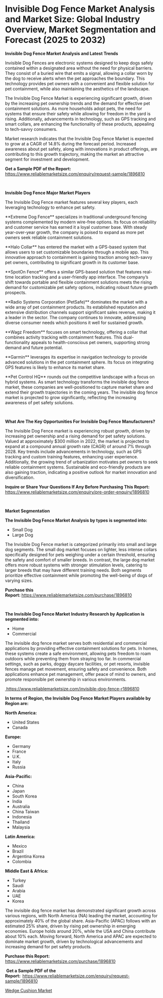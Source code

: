 <p><h1>Invisible Dog Fence Market Analysis and Market Size: Global Industry Overview, Market Segmentation and Forecast (2025 to 2032)</h1></p><p><strong>Invisible Dog Fence Market Analysis and Latest Trends</strong></p>
<p><p>Invisible Dog Fences are electronic systems designed to keep dogs safely contained within a designated area without the need for physical barriers. They consist of a buried wire that emits a signal, allowing a collar worn by the dog to receive alerts when the pet approaches the boundary. This technology provides pet owners with a convenient and flexible solution for pet containment, while also maintaining the aesthetics of the landscape.</p><p>The Invisible Dog Fence Market is experiencing significant growth, driven by the increasing pet ownership trends and the demand for effective pet containment solutions. As more households adopt pets, the need for systems that ensure their safety while allowing for freedom in the yard is rising. Additionally, advancements in technology, such as GPS tracking and smart collars, are enhancing the functionality of these products, appealing to tech-savvy consumers.</p><p>Market research indicates that the Invisible Dog Fence Market is expected to grow at a CAGR of 14.8% during the forecast period. Increased awareness about pet safety, along with innovations in product offerings, are contributing to this growth trajectory, making the market an attractive segment for investment and development.</p></p>
<p><strong>Get a Sample PDF of the Report:&nbsp;</strong> <a href="https://www.reliablemarketsize.com/enquiry/request-sample/1896810?utm_campaign=2773&utm_medium=2&utm_source=Github&utm_content=ia&utm_term=05042025&utm_id=invisible-dog-fence">https://www.reliablemarketsize.com/enquiry/request-sample/1896810</a></p>
<p>&nbsp;</p>
<p><strong>Invisible Dog Fence Major Market Players</strong></p>
<p><p>The Invisible Dog Fence market features several key players, each leveraging technology to enhance pet safety. </p><p>**Extreme Dog Fence** specializes in traditional underground fencing systems complemented by modern wire-free options. Its focus on reliability and customer service has earned it a loyal customer base. With steady year-over-year growth, the company is poised to expand as more pet owners seek reliable containment solutions.</p><p>**Halo Collar** has entered the market with a GPS-based system that allows users to set customizable boundaries through a mobile app. This innovative approach to containment is gaining traction among tech-savvy pet owners, contributing to significant growth in its customer base.</p><p>**SpotOn Fence** offers a similar GPS-based solution that features real-time location tracking and a user-friendly app interface. The company’s shift towards portable and flexible containment solutions meets the rising demand for customizable pet safety options, indicating robust future growth prospects.</p><p>**Radio Systems Corporation (PetSafe)** dominates the market with a wide array of pet containment products. Its established reputation and extensive distribution channels support significant sales revenue, making it a leader in the sector. The company continues to innovate, addressing diverse consumer needs which positions it well for sustained growth.</p><p>**Wagz Freedom** focuses on smart technology, offering a collar that combines activity tracking with containment features. This dual-functionality appeals to health-conscious pet owners, supporting strong demand and future potential.</p><p>**Garmin** leverages its expertise in navigation technology to provide advanced solutions in the pet containment sphere. Its focus on integrating GPS features is likely to enhance its market share.</p><p>**Pet Control HQ** rounds out the competitive landscape with a focus on hybrid systems. As smart technology transforms the invisible dog fence market, these companies are well-positioned to capture market share and extend their growth trajectories in the coming years. The invisible dog fence market is projected to grow significantly, reflecting the increasing awareness of pet safety solutions.</p></p>
<p>&nbsp;</p>
<p><strong>What Are The Key Opportunities For Invisible Dog Fence Manufacturers?</strong></p>
<p><p>The Invisible Dog Fence market is experiencing robust growth, driven by increasing pet ownership and a rising demand for pet safety solutions. Valued at approximately $300 million in 2022, the market is projected to expand at a compound annual growth rate (CAGR) of around 7% through 2028. Key trends include advancements in technology, such as GPS tracking and custom training features, enhancing user experience. Additionally, the growing trend of urbanization motivates pet owners to seek reliable containment systems. Sustainable and eco-friendly products are also gaining traction, indicating a positive outlook for market innovation and diversification.</p></p>
<p><strong>Inquire or Share Your Questions If Any Before Purchasing This Report:</strong> <a href="https://www.reliablemarketsize.com/enquiry/pre-order-enquiry/1896810?utm_campaign=2773&utm_medium=2&utm_source=Github&utm_content=ia&utm_term=05042025&utm_id=invisible-dog-fence">https://www.reliablemarketsize.com/enquiry/pre-order-enquiry/1896810</a></p>
<p>&nbsp;</p>
<p><strong>Market Segmentation</strong></p>
<p><strong>The Invisible Dog Fence Market Analysis by types is segmented into:</strong></p>
<p><ul><li>Small Dog</li><li>Large Dog</li></ul></p>
<p><p>The Invisible Dog Fence market is categorized primarily into small and large dog segments. The small dog market focuses on lighter, less intense collars specifically designed for pets weighing under a certain threshold, ensuring the safety and comfort of smaller breeds. In contrast, the large dog market offers more robust systems with stronger stimulation levels, catering to larger breeds that may have different training needs. Both segments prioritize effective containment while promoting the well-being of dogs of varying sizes.</p></p>
<p><strong>Purchase this Report:&nbsp;</strong><a href="https://www.reliablemarketsize.com/purchase/1896810?utm_campaign=2773&utm_medium=2&utm_source=Github&utm_content=ia&utm_term=05042025&utm_id=invisible-dog-fence">https://www.reliablemarketsize.com/purchase/1896810</a></p>
<p>&nbsp;</p>
<p><strong>The Invisible Dog Fence Market Industry Research by Application is segmented into:</strong></p>
<p><ul><li>Home</li><li>Commercial</li></ul></p>
<p><p>The invisible dog fence market serves both residential and commercial applications by providing effective containment solutions for pets. In homes, these systems create a safe environment, allowing pets freedom to roam outdoors while preventing them from straying too far. In commercial settings, such as parks, doggy daycare facilities, or pet resorts, invisible fences manage pet movement, ensuring safety and convenience. Both applications enhance pet management, offer peace of mind to owners, and promote responsible pet ownership in various environments.</p></p>
<p><a href="https://www.reliablemarketsize.com/invisible-dog-fence-r1896810?utm_campaign=2773&utm_medium=2&utm_source=Github&utm_content=ia&utm_term=05042025&utm_id=invisible-dog-fence">&nbsp;https://www.reliablemarketsize.com/invisible-dog-fence-r1896810</a></p>
<p><strong>In terms of Region, the Invisible Dog Fence Market Players available by Region are:</strong></p>
<p>
    <p> <strong> North America: </strong>
        <ul>
            <li>United States</li>
            <li>Canada</li>
        </ul>
        </p> 
    <p> <strong> Europe: </strong>
        <ul>
            <li>Germany</li>
            <li>France</li>
            <li>U.K.</li>
            <li>Italy</li>
            <li>Russia</li>
        </ul>
        </p> 
    <p> <strong> Asia-Pacific: </strong>
        <ul>
            <li>China</li>
            <li>Japan</li>
            <li>South Korea</li>
            <li>India</li>
            <li>Australia</li>
            <li>China Taiwan</li>
            <li>Indonesia</li>
            <li>Thailand</li>
            <li>Malaysia</li>
        </ul>
        </p> 
    <p> <strong> Latin America: </strong>
        <ul>
            <li>Mexico</li>
            <li>Brazil</li>
            <li>Argentina Korea</li>
            <li>Colombia</li>
        </ul>
        </p> 
    <p> <strong> Middle East & Africa: </strong>
        <ul>
            <li>Turkey</li>
            <li>Saudi</li>
            <li>Arabia</li>
            <li>UAE</li>
            <li>Korea</li>
        </ul>
    </p>
    </p>
<p><p>The invisible dog fence market has demonstrated significant growth across various regions, with North America (NA) leading the market, accounting for approximately 40% of the global share. Asia-Pacific (APAC) follows with an estimated 25% share, driven by rising pet ownership in emerging economies. Europe holds around 20%, while the USA and China contribute about 10% each. Moving forward, North America and APAC are expected to dominate market growth, driven by technological advancements and increasing demand for pet safety products.</p></p>
<p><strong>Purchase this Report: </strong><a href="https://www.reliablemarketsize.com/purchase/1896810?utm_campaign=2773&utm_medium=2&utm_source=Github&utm_content=ia&utm_term=05042025&utm_id=invisible-dog-fence">https://www.reliablemarketsize.com/purchase/1896810</a></p>
<p>&nbsp;<strong>Get a Sample PDF of the Report:&nbsp;&nbsp;</strong><a href="https://www.reliablemarketsize.com/enquiry/request-sample/1896810?utm_campaign=2773&utm_medium=2&utm_source=Github&utm_content=ia&utm_term=05042025&utm_id=invisible-dog-fence">https://www.reliablemarketsize.com/enquiry/request-sample/1896810</a></p>
<p><strong></strong></p>
<p><p><a href="https://github.com/abantolemox08/Market-Research-Report-List-1/blob/main/wedge-cushion-market.md?utm_campaign=2773&utm_medium=2&utm_source=Github&utm_content=ia&utm_term=05042025&utm_id=invisible-dog-fence">Wedge Cushion Market</a></p></p>